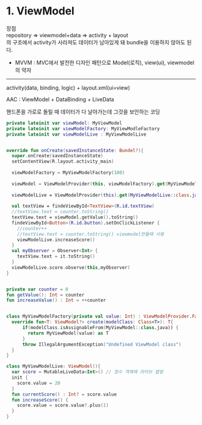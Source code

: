 # 1. ViewModel

장점<br>
repository => viewmodel+data => activity + layout<br>
의 구조에서 activity가 사라져도 데이터가 남아있게 돼 bundle을 이용하지 않아도 된다.<br>


- MVVM : MVC에서 발전한 디자인 패턴으로 Model(로직), view(ui), viewmodel의 약자
---
activity(data, binding, logic) + layout.xml(ui=view)<br>

AAC : ViewModel + DataBinding + LiveData<br>

핸드폰을 가로로 돌릴 때 데이터가 다 날아가는데 그것을 보안하는 코딩


```kotlin
private lateinit var viewModel: MyViewModel
private lateinit var viewModelFactory: MyViewModleFactory
private lateinit var viewModelLive : MyViewModelLive


override fun onCreate(savedInstanceState: Bundel?){
  super.onCreate(savedInstanceState)
  setContentView(R.layout.activity_main)
  
  viewModelFactory = MyViewModelFactory(100)
  
  viewModel = ViewModelProvider(this, viewModelFactory).get(MyViewModel::class.java) // singleton => viewModel = MyViewModel()이라고 하면 안됨
  
  viewModelLive = ViewModelProvider(this).get(MyViewModelLive::class.java)
  
  val textView = findeViewById<TextView>(R.id.textView)
  //textView.text = counter.toString()
  textView.text = viewModel.getValue().toString()
  findeViewById<Button>(R.id.button).setOnClickListener {
    //counter++
    //textView.text = counter.toString() viewmodel만들때 사용
    viewModelLive.increaseScore()
  }
  val myObserver = Observer<Int> {
    textView.text = it.toString()
  }
  viewModelLive.score.observe(this,myObserver)
}

```

```kotlin

private var counter = 0
fun getValue(): Int = counter
fun increaseValue() : Int = ++counter


```



```kotlin

class MyViewModelFactory(private val value: Int) : ViewModelProvider.Factory {
  override fun<T: ViewModel?> create(modelClass: Class<T>): T{
      if(modelClass.isAssignableFrom(MyViewModel::class.java)) {
        return MyViewModel(value) as T
      }
      throw IllegalArgumentException("Undefined ViewModel class")
  }
}
```


```kotlin
class MyViewModelLive: ViewModel(){
  var score = MutableLiveData<Int>() // 정수 객체에 라이브 랩핑
  init {
    score.value = 20
  }
  fun currentScore() : Int? = score.value
  fun increaseScore() {
    score.value = score.value?.plus(1)
  }
}
```
